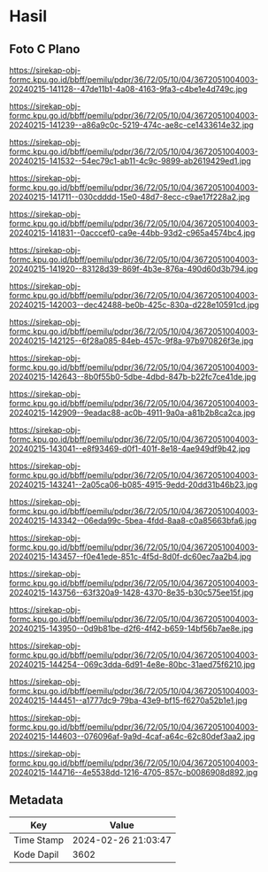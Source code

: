 # Hasil

## Foto C Plano

https://sirekap-obj-formc.kpu.go.id/bbff/pemilu/pdpr/36/72/05/10/04/3672051004003-20240215-141128--47de11b1-4a08-4163-9fa3-c4be1e4d749c.jpg

https://sirekap-obj-formc.kpu.go.id/bbff/pemilu/pdpr/36/72/05/10/04/3672051004003-20240215-141239--a86a9c0c-5219-474c-ae8c-ce1433614e32.jpg

https://sirekap-obj-formc.kpu.go.id/bbff/pemilu/pdpr/36/72/05/10/04/3672051004003-20240215-141532--54ec79c1-ab11-4c9c-9899-ab2619429ed1.jpg

https://sirekap-obj-formc.kpu.go.id/bbff/pemilu/pdpr/36/72/05/10/04/3672051004003-20240215-141711--030cdddd-15e0-48d7-8ecc-c9ae17f228a2.jpg

https://sirekap-obj-formc.kpu.go.id/bbff/pemilu/pdpr/36/72/05/10/04/3672051004003-20240215-141831--0acccef0-ca9e-44bb-93d2-c965a4574bc4.jpg

https://sirekap-obj-formc.kpu.go.id/bbff/pemilu/pdpr/36/72/05/10/04/3672051004003-20240215-141920--83128d39-869f-4b3e-876a-490d60d3b794.jpg

https://sirekap-obj-formc.kpu.go.id/bbff/pemilu/pdpr/36/72/05/10/04/3672051004003-20240215-142003--dec42488-be0b-425c-830a-d228e10591cd.jpg

https://sirekap-obj-formc.kpu.go.id/bbff/pemilu/pdpr/36/72/05/10/04/3672051004003-20240215-142125--6f28a085-84eb-457c-9f8a-97b970826f3e.jpg

https://sirekap-obj-formc.kpu.go.id/bbff/pemilu/pdpr/36/72/05/10/04/3672051004003-20240215-142643--8b0f55b0-5dbe-4dbd-847b-b22fc7ce41de.jpg

https://sirekap-obj-formc.kpu.go.id/bbff/pemilu/pdpr/36/72/05/10/04/3672051004003-20240215-142909--9eadac88-ac0b-4911-9a0a-a81b2b8ca2ca.jpg

https://sirekap-obj-formc.kpu.go.id/bbff/pemilu/pdpr/36/72/05/10/04/3672051004003-20240215-143041--e8f93469-d0f1-401f-8e18-4ae949df9b42.jpg

https://sirekap-obj-formc.kpu.go.id/bbff/pemilu/pdpr/36/72/05/10/04/3672051004003-20240215-143241--2a05ca06-b085-4915-9edd-20dd31b46b23.jpg

https://sirekap-obj-formc.kpu.go.id/bbff/pemilu/pdpr/36/72/05/10/04/3672051004003-20240215-143342--06eda99c-5bea-4fdd-8aa8-c0a85663bfa6.jpg

https://sirekap-obj-formc.kpu.go.id/bbff/pemilu/pdpr/36/72/05/10/04/3672051004003-20240215-143457--f0e41ede-851c-4f5d-8d0f-dc60ec7aa2b4.jpg

https://sirekap-obj-formc.kpu.go.id/bbff/pemilu/pdpr/36/72/05/10/04/3672051004003-20240215-143756--63f320a9-1428-4370-8e35-b30c575ee15f.jpg

https://sirekap-obj-formc.kpu.go.id/bbff/pemilu/pdpr/36/72/05/10/04/3672051004003-20240215-143950--0d9b81be-d2f6-4f42-b659-14bf56b7ae8e.jpg

https://sirekap-obj-formc.kpu.go.id/bbff/pemilu/pdpr/36/72/05/10/04/3672051004003-20240215-144254--069c3dda-6d91-4e8e-80bc-31aed75f6210.jpg

https://sirekap-obj-formc.kpu.go.id/bbff/pemilu/pdpr/36/72/05/10/04/3672051004003-20240215-144451--a1777dc9-79ba-43e9-bf15-f6270a52b1e1.jpg

https://sirekap-obj-formc.kpu.go.id/bbff/pemilu/pdpr/36/72/05/10/04/3672051004003-20240215-144603--076096af-9a9d-4caf-a64c-62c80def3aa2.jpg

https://sirekap-obj-formc.kpu.go.id/bbff/pemilu/pdpr/36/72/05/10/04/3672051004003-20240215-144716--4e5538dd-1216-4705-857c-b0086908d892.jpg


## Metadata

| Key        | Value               |
| ---------- | ------------------- |
| Time Stamp | 2024-02-26 21:03:47 |
| Kode Dapil | 3602                |



